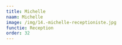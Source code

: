 ```yaml
---
title: Michelle
naam: Michelle
image: /img/14.-michelle-receptioniste.jpg
functie: Reception
order: 32
---
```



